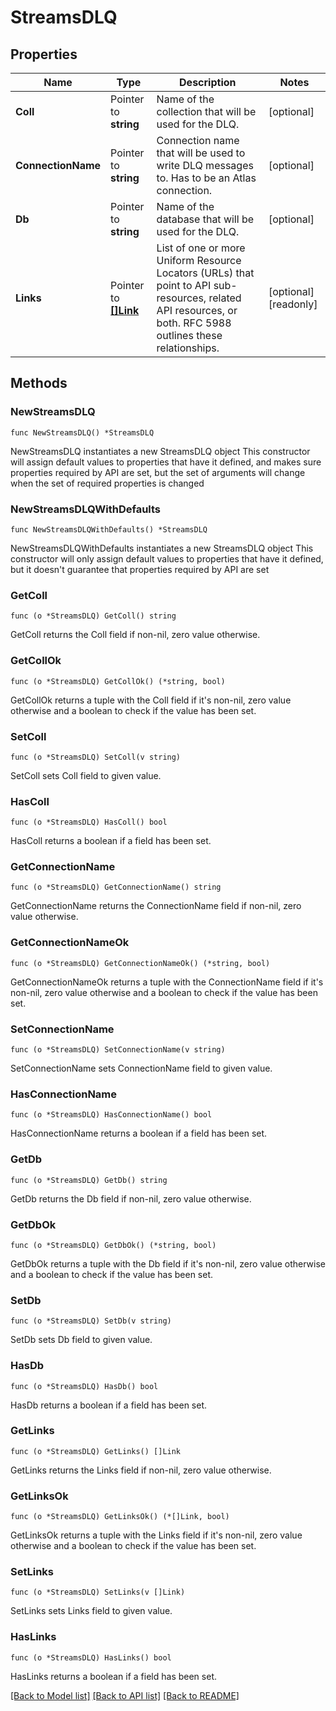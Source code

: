 # StreamsDLQ

## Properties

Name | Type | Description | Notes
------------ | ------------- | ------------- | -------------
**Coll** | Pointer to **string** | Name of the collection that will be used for the DLQ. | [optional] 
**ConnectionName** | Pointer to **string** | Connection name that will be used to write DLQ messages to. Has to be an Atlas connection. | [optional] 
**Db** | Pointer to **string** | Name of the database that will be used for the DLQ. | [optional] 
**Links** | Pointer to [**[]Link**](Link.md) | List of one or more Uniform Resource Locators (URLs) that point to API sub-resources, related API resources, or both. RFC 5988 outlines these relationships. | [optional] [readonly] 

## Methods

### NewStreamsDLQ

`func NewStreamsDLQ() *StreamsDLQ`

NewStreamsDLQ instantiates a new StreamsDLQ object
This constructor will assign default values to properties that have it defined,
and makes sure properties required by API are set, but the set of arguments
will change when the set of required properties is changed

### NewStreamsDLQWithDefaults

`func NewStreamsDLQWithDefaults() *StreamsDLQ`

NewStreamsDLQWithDefaults instantiates a new StreamsDLQ object
This constructor will only assign default values to properties that have it defined,
but it doesn't guarantee that properties required by API are set

### GetColl

`func (o *StreamsDLQ) GetColl() string`

GetColl returns the Coll field if non-nil, zero value otherwise.

### GetCollOk

`func (o *StreamsDLQ) GetCollOk() (*string, bool)`

GetCollOk returns a tuple with the Coll field if it's non-nil, zero value otherwise
and a boolean to check if the value has been set.

### SetColl

`func (o *StreamsDLQ) SetColl(v string)`

SetColl sets Coll field to given value.

### HasColl

`func (o *StreamsDLQ) HasColl() bool`

HasColl returns a boolean if a field has been set.
### GetConnectionName

`func (o *StreamsDLQ) GetConnectionName() string`

GetConnectionName returns the ConnectionName field if non-nil, zero value otherwise.

### GetConnectionNameOk

`func (o *StreamsDLQ) GetConnectionNameOk() (*string, bool)`

GetConnectionNameOk returns a tuple with the ConnectionName field if it's non-nil, zero value otherwise
and a boolean to check if the value has been set.

### SetConnectionName

`func (o *StreamsDLQ) SetConnectionName(v string)`

SetConnectionName sets ConnectionName field to given value.

### HasConnectionName

`func (o *StreamsDLQ) HasConnectionName() bool`

HasConnectionName returns a boolean if a field has been set.
### GetDb

`func (o *StreamsDLQ) GetDb() string`

GetDb returns the Db field if non-nil, zero value otherwise.

### GetDbOk

`func (o *StreamsDLQ) GetDbOk() (*string, bool)`

GetDbOk returns a tuple with the Db field if it's non-nil, zero value otherwise
and a boolean to check if the value has been set.

### SetDb

`func (o *StreamsDLQ) SetDb(v string)`

SetDb sets Db field to given value.

### HasDb

`func (o *StreamsDLQ) HasDb() bool`

HasDb returns a boolean if a field has been set.
### GetLinks

`func (o *StreamsDLQ) GetLinks() []Link`

GetLinks returns the Links field if non-nil, zero value otherwise.

### GetLinksOk

`func (o *StreamsDLQ) GetLinksOk() (*[]Link, bool)`

GetLinksOk returns a tuple with the Links field if it's non-nil, zero value otherwise
and a boolean to check if the value has been set.

### SetLinks

`func (o *StreamsDLQ) SetLinks(v []Link)`

SetLinks sets Links field to given value.

### HasLinks

`func (o *StreamsDLQ) HasLinks() bool`

HasLinks returns a boolean if a field has been set.

[[Back to Model list]](../README.md#documentation-for-models) [[Back to API list]](../README.md#documentation-for-api-endpoints) [[Back to README]](../README.md)


